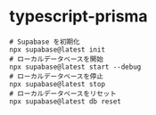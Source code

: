 # typescript-prisma

```shell
# Supabase を初期化
npx supabase@latest init
# ローカルデータベースを開始
npx supabase@latest start --debug
# ローカルデータベースを停止
npx supabase@latest stop
# ローカルデータベースをリセット
npx supabase@latest db reset
```
